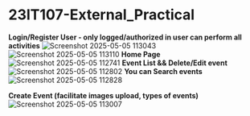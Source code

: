 # 23IT107-External_Practical

**Login/Register User - only logged/authorized in user can perform all activities**
![Screenshot 2025-05-05 113043](https://github.com/user-attachments/assets/00b43a9c-823a-4a29-9f32-5ec0101f0514)
![Screenshot 2025-05-05 113110](https://github.com/user-attachments/assets/af1fb866-81a6-4654-8d1b-afcb77a3b49e)
**Home Page**
![Screenshot 2025-05-05 112741](https://github.com/user-attachments/assets/13335b29-0a34-427f-8fa4-21ab58ea4d2e)
**Event List && Delete/Edit event**
![Screenshot 2025-05-05 112802](https://github.com/user-attachments/assets/a0e747f1-288e-4062-86fd-b7a6acde5c31)
**You can Search events**
![Screenshot 2025-05-05 112828](https://github.com/user-attachments/assets/31d9f6af-6747-4a8d-b44d-408211d52179)

**Create Event (facilitate images upload, types of events)**
![Screenshot 2025-05-05 113007](https://github.com/user-attachments/assets/ba94465c-1509-4610-b5ba-493cec789f1a)
